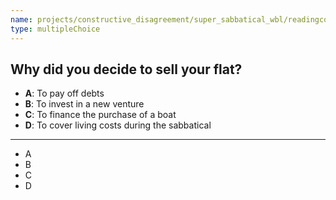 ```yaml
---
name: projects/constructive_disagreement/super_sabbatical_wbl/readingcomp_scientist_2.md
type: multipleChoice
---
```


## Why did you decide to sell your flat?

- **A**: To pay off debts
- **B**: To invest in a new venture
- **C**: To finance the purchase of a boat
- **D**: To cover living costs during the sabbatical

---

- A
- B
- C
- D